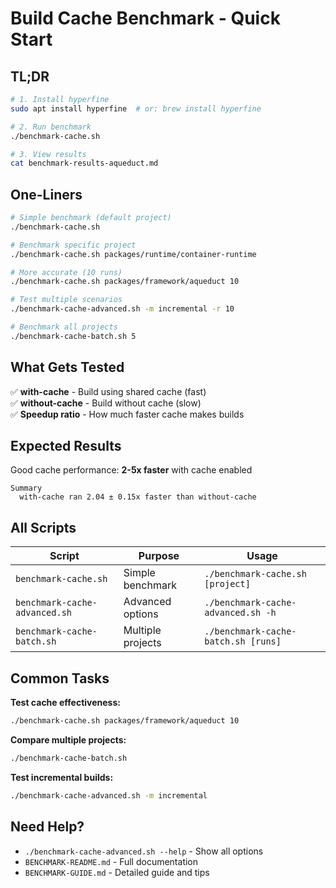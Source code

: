 # Build Cache Benchmark - Quick Start

## TL;DR

```bash
# 1. Install hyperfine
sudo apt install hyperfine  # or: brew install hyperfine

# 2. Run benchmark
./benchmark-cache.sh

# 3. View results
cat benchmark-results-aqueduct.md
```

## One-Liners

```bash
# Simple benchmark (default project)
./benchmark-cache.sh

# Benchmark specific project
./benchmark-cache.sh packages/runtime/container-runtime

# More accurate (10 runs)
./benchmark-cache.sh packages/framework/aqueduct 10

# Test multiple scenarios
./benchmark-cache-advanced.sh -m incremental -r 10

# Benchmark all projects
./benchmark-cache-batch.sh 5
```

## What Gets Tested

✅ **with-cache** - Build using shared cache (fast)  
✅ **without-cache** - Build without cache (slow)  
✅ **Speedup ratio** - How much faster cache makes builds

## Expected Results

Good cache performance: **2-5x faster** with cache enabled

```
Summary
  with-cache ran 2.04 ± 0.15x faster than without-cache
```

## All Scripts

| Script | Purpose | Usage |
|--------|---------|-------|
| `benchmark-cache.sh` | Simple benchmark | `./benchmark-cache.sh [project]` |
| `benchmark-cache-advanced.sh` | Advanced options | `./benchmark-cache-advanced.sh -h` |
| `benchmark-cache-batch.sh` | Multiple projects | `./benchmark-cache-batch.sh [runs]` |

## Common Tasks

**Test cache effectiveness:**
```bash
./benchmark-cache.sh packages/framework/aqueduct 10
```

**Compare multiple projects:**
```bash
./benchmark-cache-batch.sh
```

**Test incremental builds:**
```bash
./benchmark-cache-advanced.sh -m incremental
```

## Need Help?

- `./benchmark-cache-advanced.sh --help` - Show all options
- `BENCHMARK-README.md` - Full documentation
- `BENCHMARK-GUIDE.md` - Detailed guide and tips
